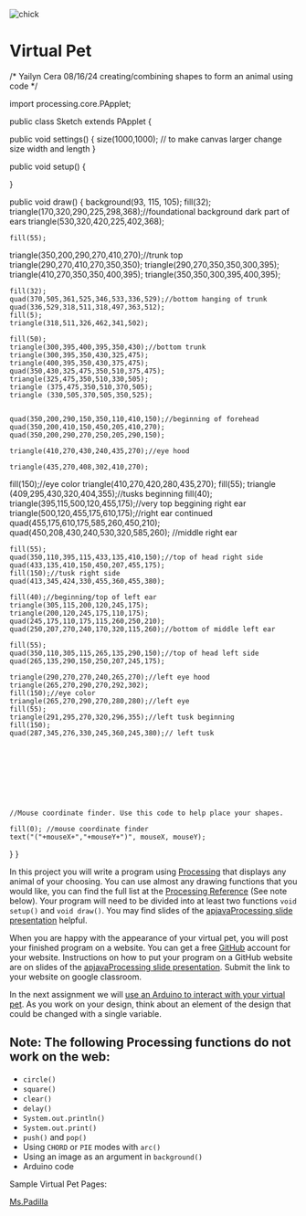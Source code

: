 ![chick](https://github.com/user-attachments/assets/cd57996c-7b2d-4028-a180-4a5b46947c86)

Virtual Pet
=============
/*
Yailyn Cera 
08/16/24
creating/combining shapes to form an animal using code 
*/

import processing.core.PApplet;

public class Sketch extends PApplet {

  public void settings() {
    size(1000,1000); // to make canvas larger change size width and length
  }

  public void setup() {
   
  }

  public void draw() {
    background(93, 115, 105);
    fill(32);
    triangle(170,320,290,225,298,368);//foundational background dark part of ears 
    triangle(530,320,420,225,402,368);
  
    
    fill(55);
  triangle(350,200,290,270,410,270);//trunk top 
    triangle(290,270,410,270,350,350);
    triangle(290,270,350,350,300,395);
    triangle(410,270,350,350,400,395);
    triangle(350,350,300,395,400,395);
    
    fill(32);
    quad(370,505,361,525,346,533,336,529);//bottom hanging of trunk
    quad(336,529,318,511,318,497,363,512);
    fill(5);
    triangle(318,511,326,462,341,502);
    
    fill(50);
    triangle(300,395,400,395,350,430);//bottom trunk
    triangle(300,395,350,430,325,475);
    triangle(400,395,350,430,375,475);
    quad(350,430,325,475,350,510,375,475);
    triangle(325,475,350,510,330,505);
    triangle (375,475,350,510,370,505);
    triangle (330,505,370,505,350,525);
   
    
    quad(350,200,290,150,350,110,410,150);//beginning of forehead
    quad(350,200,410,150,450,205,410,270);
    quad(350,200,290,270,250,205,290,150);
   
    triangle(410,270,430,240,435,270);//eye hood 
    
    triangle(435,270,408,302,410,270);
   fill(150);//eye color
    triangle(410,270,420,280,435,270);
    fill(55);
    triangle (409,295,430,320,404,355);//tusks beginning
    fill(40);
    triangle(395,115,500,120,455,175);//very top beggining right ear 
    triangle(500,120,455,175,610,175);//right ear continued
    quad(455,175,610,175,585,260,450,210);
    quad(450,208,430,240,530,320,585,260); //middle right ear    
    
    fill(55);
    quad(350,110,395,115,433,135,410,150);//top of head right side 
    quad(433,135,410,150,450,207,455,175);
    fill(150);//tusk right side 
    quad(413,345,424,330,455,360,455,380);
    
    fill(40);//beginning/top of left ear
    triangle(305,115,200,120,245,175);
    triangle(200,120,245,175,110,175);
    quad(245,175,110,175,115,260,250,210);
    quad(250,207,270,240,170,320,115,260);//bottom of middle left ear
    
    fill(55);
    quad(350,110,305,115,265,135,290,150);//top of head left side
    quad(265,135,290,150,250,207,245,175);

    triangle(290,270,270,240,265,270);//left eye hood 
    triangle(265,270,290,270,292,302);
    fill(150);//eye color
    triangle(265,270,290,270,280,280);//left eye 
    fill(55);
    triangle(291,295,270,320,296,355);//left tusk beginning
    fill(150);
    quad(287,345,276,330,245,360,245,380);// left tusk
    
   
    



    


    //Mouse coordinate finder. Use this code to help place your shapes. 

    fill(0); //mouse coordinate finder
    text("("+mouseX+","+mouseY+")", mouseX, mouseY);
  }
}

In this project you will write a program using [Processing](https://processing.org) that displays any animal of your choosing. You can use almost any drawing functions that you would like, you can find the full list at the [Processing Reference](https://processing.org/reference) (See note below).  Your program will need to be divided into at least two functions `void setup()` and `void draw()`. You may find slides of the [apjavaProcessing slide presentation](https://docs.google.com/presentation/d/1DUtunRnAj5jY_YvGynqyXmAyOOCeLYLn17qAXDr2NfE/edit?usp=sharing) helpful. 

When you are happy with the appearance of your virtual pet, you will post your finished program on a website. You can get a free [GitHub](https://github.com) account for your website. Instructions on how to put your program on a GitHub website are on slides of the [apjavaProcessing slide presentation](https://docs.google.com/presentation/d/1FIV9P78JnVVpMvpW-TOuUO0uFG8pLYE3kHGJubOZXEE/edit?usp=sharing). Submit the link to your website on google classroom.

In the next assignment we will [use an Arduino to interact with your virtual pet](https://github.com/APCSLowell/LightSensorController#use-an-adafruit-circuit-playground-as-an-input-device-in-a-processing-program). As you work on your design, think about an element of the design that could be changed with a single variable.

Note: The following Processing functions do not work on the web:
----------------------------------------------------------
+ `circle()`
+ `square()`
+ `clear()`
+ `delay()`
+ `System.out.println()`
+ `System.out.print()`
+ `push()` and `pop()`
+ Using `CHORD` or `PIE` modes with `arc()`
+ Using an image as an argument in `background()`
+ Arduino code

Sample Virtual Pet Pages: 

[Ms.Padilla](https://mspadilla.github.io/VirtualPet/)
